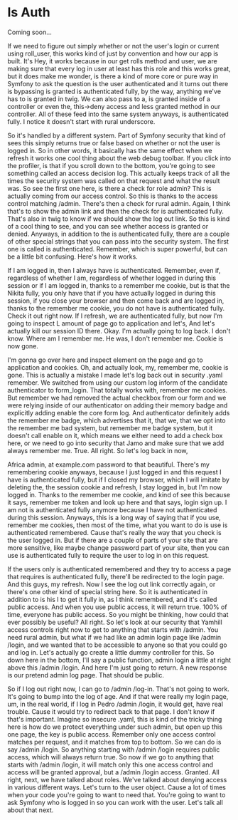# Is Auth

Coming soon...

If we need to figure out simply whether or not the user's login or current using
roll_user, this works kind of just by convention and how our app is built. It's Hey,
it works because in our get rolls method and user, we are making sure that every log
in user at least has this role and this works great, but it does make me wonder, is
there a kind of more core or pure way in Symfony to ask the question is the user
authenticated and it turns out there is bypassing is granted is authenticated fully,
by the way, anything we've has to is granted in twig. We can also pass to a, is
granted inside of a controller or even the, this->deny access and less granted method
in our controller. All of these feed into the same system anyways, is authenticated
fully. I notice it doesn't start with rural underscore.

So it's handled by a different system. Part of Symfony security that kind of sees
this simply returns true or false based on whether or not the user is logged in. So
in other words, it basically has the same effect when we refresh it works one cool
thing about the web debug toolbar. If you click into the profiler, is that if you
scroll down to the bottom, you're going to see something called an access decision
log. This actually keeps track of all the times the security system was called on
that request and what the result was. So see the first one here, is there a check for
role admin? This is actually coming from our access control. So this is thanks to the
access control matching /admin. There's then a check for rural admin. Again, I think
that's to show the admin link and then the check for is authenticated fully. That's
also in twig to know if we should show the log out link. So this is kind of a cool
thing to see, and you can see whether access is granted or denied. Anyways, in
addition to the is authenticated fully, there are a couple of other special strings
that you can pass into the security system. The first one is called is authenticated.
Remember, which is super powerful, but can be a little bit confusing. Here's how it
works.

If I am logged in, then I always have is authenticated. Remember, even if, regardless
of whether I am, regardless of whether logged in during this session or if I am
logged in, thanks to a remember me cookie, but is that the Nikita fully, you only
have that if you have actually logged in during this session, if you close your
browser and then come back and are logged in, thanks to the remember me cookie, you
do not have is authenticated fully. Check it out right now. If I refresh, we are
authenticated fully, but now I'm going to inspect L amount of page go to application
and let's, And let's actually kill our session ID there. Okay. I'm actually going to
log back. I don't know. Where am I remember me. He was, I don't remember me. Cookie
is now gone.

I'm gonna go over here and inspect element on the page and go to application and
cookies. Oh, and actually look, my, remember me, cookie is gone. This is actually a
mistake I made let's log back out in security .yaml remember. We switched from using
our custom log inform of the candidate authenticator to form_login. That totally
works with, remember me cookies. But remember we had removed the actual checkbox from
our form and we were relying inside of our authenticator on adding their memory badge
and explicitly adding enable the core form log. And authenticator definitely adds the
remember me badge, which advertises that it, that we, that we opt into the remember
me bad system, but remember me badge system, but it doesn't call enable on it, which
means we either need to add a check box here, or we need to go into security that
Jamo and make sure that we add always remember me. True. All right. So let's log back
in now,

Africa admin, at example.com password to that beautiful. There's my remembering
cookie anyways, because I just logged in and this request I have is authenticated
fully, but if I closed my browser, which I will imitate by deleting the, the session
cookie and refresh, I stay logged in, but I'm now logged in. Thanks to the remember
me cookie, and kind of see this because it says, remember me token and look up here
and that says, login sign up. I am not is authenticated fully anymore because I have
not authenticated during this session. Anyways, this is a long way of saying that if
you use, remember me cookies, then most of the time, what you want to do is use is
authenticated remembered. Cause that's really the way that you check is the user
logged in. But if there are a couple of parts of your site that are more sensitive,
like maybe change password part of your site, then you can use is authenticated fully
to require the user to log in on this request.

If the users only is authenticated remembered and they try to access a page that
requires is authenticated fully, there'll be redirected to the login page. And this
guys, my refresh. Now I see the log out link correctly again, or there's one other
kind of special string here. So it is authenticated in addition to is his I to get it
fully in, as I think remembered, and it's called public access. And when you use
public access, it will return true. 100% of time, everyone has public access. So you
might be thinking, how could that ever possibly be useful? All right. So let's look
at our security that Yamhill access controls right now to get to anything that starts
with /admin. You need rural admin, but what if we had like an admin login page like
/admin /login, and we wanted that to be accessible to anyone so that you could go and
log in. Let's actually go create a little dummy controller for this. So down here in
the bottom, I'll say a public function, admin login a little at right above this
/admin /login. And here I'm just going to return. A new response is our pretend admin
log page. That should be public.

So if I log out right now, I can go to /admin /log-in. That's not going to work. It's
going to bump into the log of age. And if that were really my login page, um, in the
real world, if I log in Pedro /admin /login, it would get, have real trouble. Cause
it would try to redirect back to that page. I don't know if that's important. Imagine
so insecure .yaml, this is kind of the tricky thing here is how do we protect
everything under such admin, but open up this one page, the key is public access.
Remember only one access control matches per request, and it matches from top to
bottom. So we can do is say /admin /login. So anything starting with /admin /login
requires public access, which will always return true. So now if we go to anything
that starts with /admin /login, it will match only this one access control and access
will be granted approval, but a /admin /login access. Granted. All right, next, we
have talked about roles. We've talked about denying access in various different ways.
Let's turn to the user object. Cause a lot of times when your code you're going to
want to need that. You're going to want to ask Symfony who is logged in so you can
work with the user. Let's talk all about that next.

